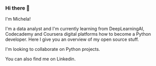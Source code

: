 ### Hi there 👋

I'm Michela! 

I'm a data analyst and I'm currently learning from DeepLearningAI, Codecademy and Coursera digital platforms how to become a Python developer. Here I give you an overview of my open source stuff. 

I'm looking to collaborate on Python projects. 

You can also find me on Linkedin. 


<!--
**16032022/16032022** is a ✨ _special_ ✨ repository because its `README.md` (this file) appears on your GitHub profile.

Here are some ideas to get you started:

- 🔭 I’m currently working on ...
- 🌱 I’m currently learning ...
- 👯 I’m looking to collaborate on ...
- 🤔 I’m looking for help with ...
- 💬 Ask me about ...
- 📫 How to reach me: ...
- 😄 Pronouns: ...
- ⚡ Fun fact: ...
-->

